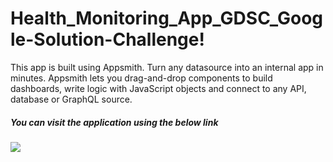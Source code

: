 # Health_Monitoring_App_GDSC_Google-Solution-Challenge!

This app is built using Appsmith. Turn any datasource into an internal app in minutes. Appsmith lets you drag-and-drop components to build dashboards, write logic with JavaScript objects and connect to any API, database or GraphQL source.

##### You can visit the application using the below link

###### [![](https://assets.appsmith.com/git-sync/Buttons.svg) ](https://app.appsmith.com/applications/641fde212fc69f7a3834550d/pages/641fde212fc69f7a38345510)
